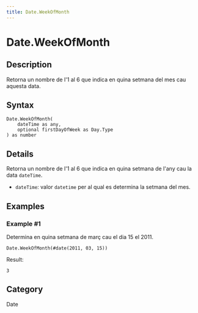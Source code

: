 ```yaml
---
title: Date.WeekOfMonth
---
```


# Date.WeekOfMonth


## Description

Retorna un nombre de l&#39;1 al 6 que indica en quina setmana del mes cau aquesta data.


## Syntax

```powerquery
Date.WeekOfMonth(
    dateTime as any,
    optional firstDayOfWeek as Day.Type
) as number
```


## Details

Retorna un nombre de l'1 al 6 que indica en quina setmana de l'any cau la data <code>dateTime</code>. <ul>        <li><code>dateTime</code>: valor <code>datetime</code> per al qual es determina la setmana del mes.</li>      </ul>


## Examples

### Example #1 
Determina en quina setmana de març cau el dia 15 el 2011.
```powerquery
Date.WeekOfMonth(#date(2011, 03, 15))
```

Result: 
```powerquery
3
```




## Category
Date
